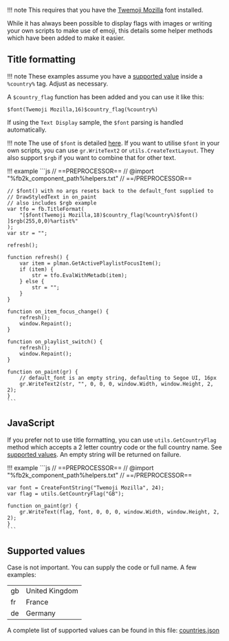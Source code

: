 !!! note
	This requires that you have the [Twemoji Mozilla](https://github.com/mozilla/twemoji-colr/releases/latest) font installed.

While it has always been possible to display flags with images or writing your own scripts
to make use of emoji, this details some helper methods which have been added to make it
easier.

## Title formatting

!!! note
	These examples assume you have a [supported value](#supported-values) inside a `%country%` tag. Adjust as
	necessary.

A `$country_flag` function has been added and you can use it like this:

```
$font(Twemoji Mozilla,16)$country_flag(%country%)
```

If using the `Text Display` sample, the `$font` parsing is handled automatically.

!!! note
	The use of `$font` is detailed [here](font-rgb.md). If you want to
	utilise `$font` in your own scripts, you can use `gr.WriteText2`
	or `utils.CreateTextLayout`. They also support `$rgb` if you want to combine that for other text.

!!! example
	```js
	// ==PREPROCESSOR==
	// @import "%fb2k_component_path%helpers.txt"
	// ==/PREPROCESSOR==

	// $font() with no args resets back to the default_font supplied to
	// DrawStyledText in on_paint
	// also includes $rgb example
	var tfo = fb.TitleFormat(
		"[$font(Twemoji Mozilla,18)$country_flag(%country%)$font() ]$rgb(255,0,0)%artist%"
	);
	var str = "";

	refresh();

	function refresh() {
		var item = plman.GetActivePlaylistFocusItem();
		if (item) {
			str = tfo.EvalWithMetadb(item);
		} else {
			str = "";
		}
	}

	function on_item_focus_change() {
		refresh();
		window.Repaint();
	}

	function on_playlist_switch() {
		refresh();
		window.Repaint();
	}

	function on_paint(gr) {
		// default_font is an empty string, defaulting to Segoe UI, 16px
		gr.WriteText2(str, "", 0, 0, 0, window.Width, window.Height, 2, 2);
	}
	```

## JavaScript

If you prefer not to use title formatting, you can use `utils.GetCountryFlag` method
which accepts a 2 letter country code or the full country name. See
[supported values](#supported-values). An empty string will be returned on failure.

!!! example
	```js
	// ==PREPROCESSOR==
	// @import "%fb2k_component_path%helpers.txt"
	// ==/PREPROCESSOR==

	var font = CreateFontString("Twemoji Mozilla", 24);
	var flag = utils.GetCountryFlag("GB");

	function on_paint(gr) {
		gr.WriteText(flag, font, 0, 0, 0, window.Width, window.Height, 2, 2);
	}
	```

## Supported values

Case is not important. You can supply the code or full name. A few examples:

|||
|---|---|
|gb|United Kingdom|
|fr|France|
|de|Germany|

A complete list of supported values can be found in this file: [countries.json](../../files/countries.json)
